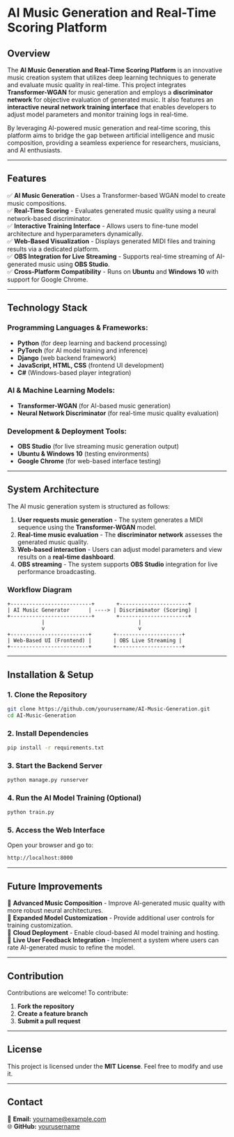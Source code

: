 # AI Music Generation and Real-Time Scoring Platform

## Overview

The **AI Music Generation and Real-Time Scoring Platform** is an innovative music creation system that utilizes deep learning techniques to generate and evaluate music quality in real-time. This project integrates **Transformer-WGAN** for music generation and employs a **discriminator network** for objective evaluation of generated music. It also features an **interactive neural network training interface** that enables developers to adjust model parameters and monitor training logs in real-time.

By leveraging AI-powered music generation and real-time scoring, this platform aims to bridge the gap between artificial intelligence and music composition, providing a seamless experience for researchers, musicians, and AI enthusiasts.

---

## Features

✅ **AI Music Generation** - Uses a Transformer-based WGAN model to create music compositions.  
✅ **Real-Time Scoring** - Evaluates generated music quality using a neural network-based discriminator.  
✅ **Interactive Training Interface** - Allows users to fine-tune model architecture and hyperparameters dynamically.  
✅ **Web-Based Visualization** - Displays generated MIDI files and training results via a dedicated platform.  
✅ **OBS Integration for Live Streaming** - Supports real-time streaming of AI-generated music using **OBS Studio**.  
✅ **Cross-Platform Compatibility** - Runs on **Ubuntu** and **Windows 10** with support for Google Chrome.

---

## Technology Stack

### **Programming Languages & Frameworks:**
- **Python** (for deep learning and backend processing)
- **PyTorch** (for AI model training and inference)
- **Django** (web backend framework)
- **JavaScript, HTML, CSS** (frontend UI development)
- **C#** (Windows-based player integration)

### **AI & Machine Learning Models:**
- **Transformer-WGAN** (for AI-based music generation)
- **Neural Network Discriminator** (for real-time music quality evaluation)

### **Development & Deployment Tools:**
- **OBS Studio** (for live streaming music generation output)
- **Ubuntu & Windows 10** (testing environments)
- **Google Chrome** (for web-based interface testing)

---

## System Architecture

The AI music generation system is structured as follows:

1. **User requests music generation** - The system generates a MIDI sequence using the **Transformer-WGAN** model.
2. **Real-time music evaluation** - The **discriminator network** assesses the generated music quality.
3. **Web-based interaction** - Users can adjust model parameters and view results on a **real-time dashboard**.
4. **OBS streaming** - The system supports **OBS Studio** integration for live performance broadcasting.

### **Workflow Diagram**
```
+--------------------------+       +----------------------+
| AI Music Generator      | ----> | Discriminator (Scoring) |
+--------------------------+       +----------------------+
           |                              |
           v                              v
+-------------------------+       +---------------------+
| Web-Based UI (Frontend) |       | OBS Live Streaming |
+-------------------------+       +---------------------+
```

---

## Installation & Setup

### **1. Clone the Repository**
```sh
git clone https://github.com/yourusername/AI-Music-Generation.git
cd AI-Music-Generation
```

### **2. Install Dependencies**
```sh
pip install -r requirements.txt
```

### **3. Start the Backend Server**
```sh
python manage.py runserver
```

### **4. Run the AI Model Training (Optional)**
```sh
python train.py
```

### **5. Access the Web Interface**
Open your browser and go to:
```sh
http://localhost:8000
```

---

## Future Improvements

🚀 **Advanced Music Composition** - Improve AI-generated music quality with more robust neural architectures.  
🚀 **Expanded Model Customization** - Provide additional user controls for training customization.  
🚀 **Cloud Deployment** - Enable cloud-based AI model training and hosting.  
🚀 **Live User Feedback Integration** - Implement a system where users can rate AI-generated music to refine the model.  

---

## Contribution

Contributions are welcome! To contribute:
1. **Fork the repository**
2. **Create a feature branch**
3. **Submit a pull request**

---

## License

This project is licensed under the **MIT License**. Feel free to modify and use it.

---

## Contact

📧 **Email:** [yourname@example.com](mailto:yourname@example.com)  
🌐 **GitHub:** [yourusername](https://github.com/yourusername)
